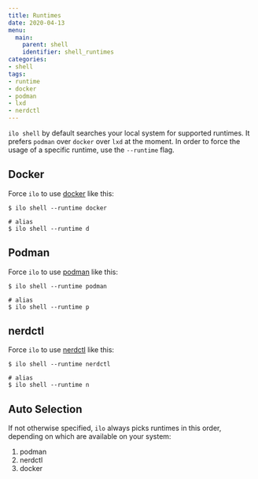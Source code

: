 ```yaml
---
title: Runtimes
date: 2020-04-13
menu:
  main:
    parent: shell
    identifier: shell_runtimes
categories:
- shell
tags:
- runtime
- docker
- podman
- lxd
- nerdctl
---
```


`ilo shell` by default searches your local system for supported runtimes. It prefers `podman` over `docker` over `lxd` at the moment. In order to force the usage of a specific runtime, use the `--runtime` flag.

## Docker

Force `ilo` to use [docker](https://www.docker.com/) like this:

```console
$ ilo shell --runtime docker

# alias
$ ilo shell --runtime d
```

## Podman

Force `ilo` to use [podman](https://podman.io/) like this:

```console
$ ilo shell --runtime podman

# alias
$ ilo shell --runtime p
```

## nerdctl

Force `ilo` to use [nerdctl](https://github.com/containerd/nerdctl) like this:

```console
$ ilo shell --runtime nerdctl

# alias
$ ilo shell --runtime n
```

## Auto Selection

If not otherwise specified, `ilo` always picks runtimes in this order, depending on which are available on your system:

1. podman
2. nerdctl
3. docker
